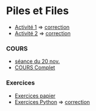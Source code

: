 # Piles et Files
* [Activité 1](https://notebook.basthon.fr/?from=https://raw.githubusercontent.com/thfruchart/tnsi/main/06/Act1.ipynb) => [correction](https://notebook.basthon.fr/?from=https://raw.githubusercontent.com/thfruchart/tnsi/main/06/Act1_CORR.ipynb)
* [Activité 2](https://notebook.basthon.fr/?from=https://raw.githubusercontent.com/thfruchart/tnsi/main/06/Act2.ipynb)  => [correction](https://notebook.basthon.fr/?from=https://raw.githubusercontent.com/thfruchart/tnsi/main/06/Act2_CORR.ipynb)

### COURS
* [séance du 20 nov.](COURS_20nov.ipynb)
* [COURS Complet](COURS_Piles_Files.ipynb)

### Exercices
* [Exercices papier](EXERCICES-Piles-Files.pdf)
* [Exercices Python](https://notebook.basthon.fr/?from=https://raw.githubusercontent.com/thfruchart/tnsi/main/06/EXOS_Pile_File.ipynb) => [correction](https://notebook.basthon.fr/?from=https://raw.githubusercontent.com/thfruchart/tnsi/main/06/EXO_PF_CORR.ipynb)
